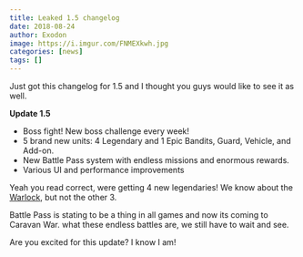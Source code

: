 ```yaml
---
title: Leaked 1.5 changelog
date: 2018-08-24
author: Exodon
image: https://i.imgur.com/FNMEXkwh.jpg
categories: [news]
tags: []
---
```


Just got this changelog for 1.5 and I thought you guys would like to see it as well.

**Update 1.5**

 * Boss fight! New boss challenge every week!
 * 5 brand new units: 4 Legendary and 1 Epic Bandits, Guard, Vehicle, and Add-on.
 * New Battle Pass system with endless missions and enormous rewards.
 * Various UI and performance improvements

Yeah you read correct, were getting 4 new legendaries! We know about the [Warlock](/article/warlock-is-here), but not the other 3.

Battle Pass is stating to be a thing in all games and now its coming to Caravan War. what these endless battles are, we still have to wait and see.

Are you excited for this update? I know I am!
